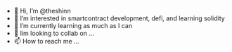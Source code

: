 - 👋 Hi, I’m @theshinn
- 👀 I’m interested in smartcontract development, defi, and learning solidity
- 🌱 I’m currently learning as much as I can
- 💞️ Iim looking to collab on ...
- 📫 How to reach me ...

<!---
theshinn/theshinn is a ✨ special ✨ repository because its `README.md` (this file) appears on your GitHub profile.
You can click the Preview link to take a look at your changes.
--->
